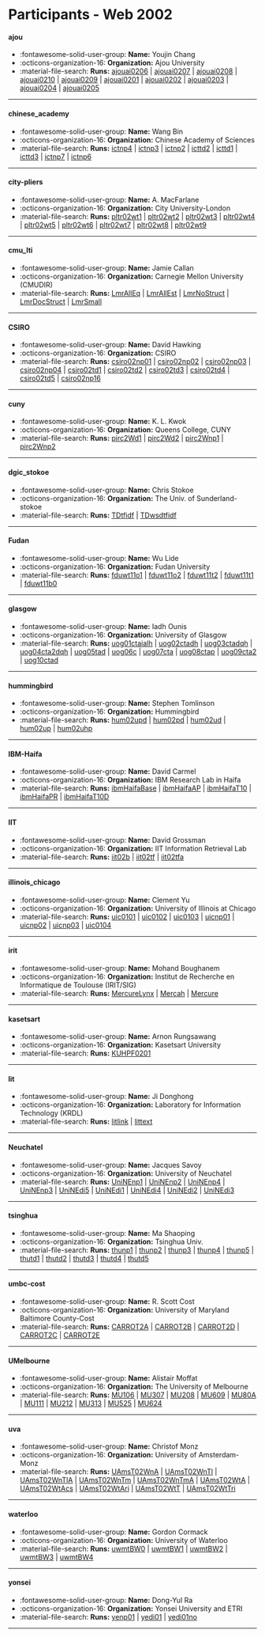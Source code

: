 # Participants - Web 2002 

#### ajou
 - :fontawesome-solid-user-group: **Name:** Youjin Chang
 - :octicons-organization-16: **Organization:** Ajou University
 - :material-file-search: **Runs:** [ajouai0206](./runs.md#ajouai0206) | [ajouai0207](./runs.md#ajouai0207) | [ajouai0208](./runs.md#ajouai0208) | [ajouai0210](./runs.md#ajouai0210) | [ajouai0209](./runs.md#ajouai0209) | [ajouai0201](./runs.md#ajouai0201) | [ajouai0202](./runs.md#ajouai0202) | [ajouai0203](./runs.md#ajouai0203) | [ajouai0204](./runs.md#ajouai0204) | [ajouai0205](./runs.md#ajouai0205)

---
#### chinese_academy
 - :fontawesome-solid-user-group: **Name:** Wang Bin
 - :octicons-organization-16: **Organization:** Chinese Academy of Sciences
 - :material-file-search: **Runs:** [ictnp4](./runs.md#ictnp4) | [ictnp3](./runs.md#ictnp3) | [ictnp2](./runs.md#ictnp2) | [icttd2](./runs.md#icttd2) | [icttd1](./runs.md#icttd1) | [icttd3](./runs.md#icttd3) | [ictnp7](./runs.md#ictnp7) | [ictnp6](./runs.md#ictnp6)

---
#### city-pliers
 - :fontawesome-solid-user-group: **Name:** A. MacFarlane
 - :octicons-organization-16: **Organization:** City University-London
 - :material-file-search: **Runs:** [pltr02wt1](./runs.md#pltr02wt1) | [pltr02wt2](./runs.md#pltr02wt2) | [pltr02wt3](./runs.md#pltr02wt3) | [pltr02wt4](./runs.md#pltr02wt4) | [pltr02wt5](./runs.md#pltr02wt5) | [pltr02wt6](./runs.md#pltr02wt6) | [pltr02wt7](./runs.md#pltr02wt7) | [pltr02wt8](./runs.md#pltr02wt8) | [pltr02wt9](./runs.md#pltr02wt9)

---
#### cmu_lti
 - :fontawesome-solid-user-group: **Name:** Jamie Callan
 - :octicons-organization-16: **Organization:** Carnegie Mellon University (CMUDIR)
 - :material-file-search: **Runs:** [LmrAllEq](./runs.md#lmralleq) | [LmrAllEst](./runs.md#lmrallest) | [LmrNoStruct](./runs.md#lmrnostruct) | [LmrDocStruct](./runs.md#lmrdocstruct) | [LmrSmall](./runs.md#lmrsmall)

---
#### CSIRO
 - :fontawesome-solid-user-group: **Name:** David Hawking
 - :octicons-organization-16: **Organization:** CSIRO
 - :material-file-search: **Runs:** [csiro02np01](./runs.md#csiro02np01) | [csiro02np02](./runs.md#csiro02np02) | [csiro02np03](./runs.md#csiro02np03) | [csiro02np04](./runs.md#csiro02np04) | [csiro02td1](./runs.md#csiro02td1) | [csiro02td2](./runs.md#csiro02td2) | [csiro02td3](./runs.md#csiro02td3) | [csiro02td4](./runs.md#csiro02td4) | [csiro02td5](./runs.md#csiro02td5) | [csiro02np16](./runs.md#csiro02np16)

---
#### cuny
 - :fontawesome-solid-user-group: **Name:** K. L. Kwok
 - :octicons-organization-16: **Organization:** Queens College, CUNY
 - :material-file-search: **Runs:** [pirc2Wd1](./runs.md#pirc2wd1) | [pirc2Wd2](./runs.md#pirc2wd2) | [pirc2Wnp1](./runs.md#pirc2wnp1) | [pirc2Wnp2](./runs.md#pirc2wnp2)

---
#### dgic_stokoe
 - :fontawesome-solid-user-group: **Name:** Chris Stokoe
 - :octicons-organization-16: **Organization:** The Univ. of Sunderland-stokoe
 - :material-file-search: **Runs:** [TDtfidf](./runs.md#tdtfidf) | [TDwsdtfidf](./runs.md#tdwsdtfidf)

---
#### Fudan
 - :fontawesome-solid-user-group: **Name:** Wu Lide
 - :octicons-organization-16: **Organization:** Fudan University
 - :material-file-search: **Runs:** [fduwt11o1](./runs.md#fduwt11o1) | [fduwt11o2](./runs.md#fduwt11o2) | [fduwt11t2](./runs.md#fduwt11t2) | [fduwt11t1](./runs.md#fduwt11t1) | [fduwt11b0](./runs.md#fduwt11b0)

---
#### glasgow
 - :fontawesome-solid-user-group: **Name:** Iadh Ounis
 - :octicons-organization-16: **Organization:** University of Glasgow
 - :material-file-search: **Runs:** [uog01ctaialh](./runs.md#uog01ctaialh) | [uog02ctadh](./runs.md#uog02ctadh) | [uog03ctadqh](./runs.md#uog03ctadqh) | [uog04cta2dqh](./runs.md#uog04cta2dqh) | [uog05tad](./runs.md#uog05tad) | [uog06c](./runs.md#uog06c) | [uog07cta](./runs.md#uog07cta) | [uog08ctap](./runs.md#uog08ctap) | [uog09cta2](./runs.md#uog09cta2) | [uog10ctad](./runs.md#uog10ctad)

---
#### hummingbird
 - :fontawesome-solid-user-group: **Name:** Stephen Tomlinson
 - :octicons-organization-16: **Organization:** Hummingbird
 - :material-file-search: **Runs:** [hum02upd](./runs.md#hum02upd) | [hum02pd](./runs.md#hum02pd) | [hum02ud](./runs.md#hum02ud) | [hum02up](./runs.md#hum02up) | [hum02uhp](./runs.md#hum02uhp)

---
#### IBM-Haifa
 - :fontawesome-solid-user-group: **Name:** David Carmel
 - :octicons-organization-16: **Organization:** IBM Research Lab in Haifa
 - :material-file-search: **Runs:** [ibmHaifaBase](./runs.md#ibmhaifabase) | [ibmHaifaAP](./runs.md#ibmhaifaap) | [ibmHaifaT10](./runs.md#ibmhaifat10) | [ibmHaifaPR](./runs.md#ibmhaifapr) | [ibmHaifaT10D](./runs.md#ibmhaifat10d)

---
#### IIT
 - :fontawesome-solid-user-group: **Name:** David Grossman
 - :octicons-organization-16: **Organization:** IIT Information Retrieval Lab
 - :material-file-search: **Runs:** [iit02b](./runs.md#iit02b) | [iit02tf](./runs.md#iit02tf) | [iit02tfa](./runs.md#iit02tfa)

---
#### illinois_chicago
 - :fontawesome-solid-user-group: **Name:** Clement Yu
 - :octicons-organization-16: **Organization:** University of Illinois at Chicago
 - :material-file-search: **Runs:** [uic0101](./runs.md#uic0101) | [uic0102](./runs.md#uic0102) | [uic0103](./runs.md#uic0103) | [uicnp01](./runs.md#uicnp01) | [uicnp02](./runs.md#uicnp02) | [uicnp03](./runs.md#uicnp03) | [uic0104](./runs.md#uic0104)

---
#### irit
 - :fontawesome-solid-user-group: **Name:** Mohand Boughanem
 - :octicons-organization-16: **Organization:** Institut de Recherche en Informatique de Toulouse (IRIT/SIG)
 - :material-file-search: **Runs:** [MercureLynx](./runs.md#mercurelynx) | [Mercah](./runs.md#mercah) | [Mercure](./runs.md#mercure)

---
#### kasetsart
 - :fontawesome-solid-user-group: **Name:** Arnon Rungsawang
 - :octicons-organization-16: **Organization:** Kasetsart University
 - :material-file-search: **Runs:** [KUHPF0201](./runs.md#kuhpf0201)

---
#### lit
 - :fontawesome-solid-user-group: **Name:** Ji Donghong
 - :octicons-organization-16: **Organization:** Laboratory for Information Technology (KRDL)
 - :material-file-search: **Runs:** [litlink](./runs.md#litlink) | [littext](./runs.md#littext)

---
#### Neuchatel
 - :fontawesome-solid-user-group: **Name:** Jacques Savoy
 - :octicons-organization-16: **Organization:** University of Neuchatel
 - :material-file-search: **Runs:** [UniNEnp1](./runs.md#uninenp1) | [UniNEnp2](./runs.md#uninenp2) | [UniNEnp4](./runs.md#uninenp4) | [UniNEnp3](./runs.md#uninenp3) | [UniNEdi5](./runs.md#uninedi5) | [UniNEdi1](./runs.md#uninedi1) | [UniNEdi4](./runs.md#uninedi4) | [UniNEdi2](./runs.md#uninedi2) | [UniNEdi3](./runs.md#uninedi3)

---
#### tsinghua
 - :fontawesome-solid-user-group: **Name:** Ma Shaoping
 - :octicons-organization-16: **Organization:** Tsinghua Univ.
 - :material-file-search: **Runs:** [thunp1](./runs.md#thunp1) | [thunp2](./runs.md#thunp2) | [thunp3](./runs.md#thunp3) | [thunp4](./runs.md#thunp4) | [thunp5](./runs.md#thunp5) | [thutd1](./runs.md#thutd1) | [thutd2](./runs.md#thutd2) | [thutd3](./runs.md#thutd3) | [thutd4](./runs.md#thutd4) | [thutd5](./runs.md#thutd5)

---
#### umbc-cost
 - :fontawesome-solid-user-group: **Name:** R. Scott Cost
 - :octicons-organization-16: **Organization:** University of Maryland Baltimore County-Cost
 - :material-file-search: **Runs:** [CARROT2A](./runs.md#carrot2a) | [CARROT2B](./runs.md#carrot2b) | [CARROT2D](./runs.md#carrot2d) | [CARROT2C](./runs.md#carrot2c) | [CARROT2E](./runs.md#carrot2e)

---
#### UMelbourne
 - :fontawesome-solid-user-group: **Name:** Alistair Moffat
 - :octicons-organization-16: **Organization:** The University of Melbourne
 - :material-file-search: **Runs:** [MU106](./runs.md#mu106) | [MU307](./runs.md#mu307) | [MU208](./runs.md#mu208) | [MU609](./runs.md#mu609) | [MU80A](./runs.md#mu80a) | [MU111](./runs.md#mu111) | [MU212](./runs.md#mu212) | [MU313](./runs.md#mu313) | [MU525](./runs.md#mu525) | [MU624](./runs.md#mu624)

---
#### uva
 - :fontawesome-solid-user-group: **Name:** Christof Monz
 - :octicons-organization-16: **Organization:** University of Amsterdam-Monz
 - :material-file-search: **Runs:** [UAmsT02WnA](./runs.md#uamst02wna) | [UAmsT02WnTl](./runs.md#uamst02wntl) | [UAmsT02WnTlA](./runs.md#uamst02wntla) | [UAmsT02WnTm](./runs.md#uamst02wntm) | [UAmsT02WnTmA](./runs.md#uamst02wntma) | [UAmsT02WtA](./runs.md#uamst02wta) | [UAmsT02WtAcs](./runs.md#uamst02wtacs) | [UAmsT02WtAri](./runs.md#uamst02wtari) | [UAmsT02WtT](./runs.md#uamst02wtt) | [UAmsT02WtTri](./runs.md#uamst02wttri)

---
#### waterloo
 - :fontawesome-solid-user-group: **Name:** Gordon Cormack
 - :octicons-organization-16: **Organization:** University of Waterloo
 - :material-file-search: **Runs:** [uwmtBW0](./runs.md#uwmtbw0) | [uwmtBW1](./runs.md#uwmtbw1) | [uwmtBW2](./runs.md#uwmtbw2) | [uwmtBW3](./runs.md#uwmtbw3) | [uwmtBW4](./runs.md#uwmtbw4)

---
#### yonsei
 - :fontawesome-solid-user-group: **Name:** Dong-Yul Ra
 - :octicons-organization-16: **Organization:** Yonsei University and ETRI
 - :material-file-search: **Runs:** [yenp01](./runs.md#yenp01) | [yedi01](./runs.md#yedi01) | [yedi01no](./runs.md#yedi01no)

---

